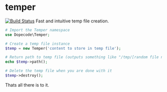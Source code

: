 temper
======
[![Build Status](https://travis-ci.org/dopecode/temper.png)](https://travis-ci.org/dopecode/temper)
Fast and intuitive temp file creation.

```php
# Import the Temper namespace
use Dopecode\Temper;

# Create a temp file instance
$temp = new Temper('content to store in temp file');

# Return path to temp file (outputs something like "/tmp/[random file name]")
echo $temp->path();

# Delete the temp file when you are done with it
$temp->destroy();
```

Thats all there is to it.
